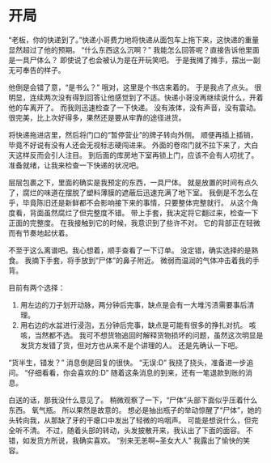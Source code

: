 # 开局
“老板，你的快递到了。”快递小哥费力地将快递从面包车上拖下来，这快递的重量显然超过了他的预期。
“什么东西这么沉啊？”
我能怎么回答呢？直接告诉他里面是一具尸体么？
即使说了也会被认为是在开玩笑吧。
于是我摊了摊手，摆出一副无可奉告的样子。

他倒是会错了意，“是书么？”
哦对，这里是个书店来着的。
于是我点了点头。
很明显，连续两次没有得到回答让他感觉到了不适。快递小哥没再继续说什么，开着他的车离开了。
而我则迅速检查了一下快递。
没有液体，没有声音，没有震动。
很完美，比上次好得多，果然还是要从牢靠的途径进货。

将快递拖进店里，然后将门口的“暂停营业”的牌子转向外侧。
顺便再插上插销，毕竟不好说有没有人还会无视标志硬闯进来。
外面的卷帘门就不拉下来了，大白天这样反而会引人注目。
到后面的库房地下室再锁上门，应该不会有人叨扰了。
准备就绪，让我来检查一下快递的状况吧。

层层包裹之下，里面的确实是我预定的东西，一具尸体。
就是放置的时间有点久了，腐烂的味道在摆脱了塑料薄膜的遮蔽后迅速充满了地下室。
我倒是不怎么在乎，毕竟陈旧还是新鲜都不会影响接下来的事情，只要整体完整就行。
从这个角度看，背面虽然腐烂了但完整度不错。
带上手套，我决定将它翻过来，检查一下正面的完整度。
在我接触到它的时候，我意识到了些许不对。
它的背部正在轻微而有节奏地起伏着。

不至于这么离谱吧。我心想着，顺手查看了一下订单。
没定错，确实选择的是熟食。
我摘下手套，将手放到“尸体”的鼻子附近。
微弱而温润的气体冲击着我的手背。

目前有两个选择：
1. 用左边的刀子划开动脉，两分钟后完事，缺点是会有一大堆污渍需要事后清理。
2. 用右边的水盆进行浸泡，五分钟后完事，缺点是可能有很多的挣扎对抗。
咳咳，当然都不选。
我可不想货物追回时解释货物损坏的问题，虽然这次明显是发货方发错了货，但对方也从来不是个讲理的人。
还是先确认一下吧。

“货半生，错发？”
消息倒是回复的很快。
“无误:D”
我挠了挠头，准备进一步追问。
“仔细看看，你会喜欢的:D”
随着这条消息的到来，还有一笔退款到账的消息。

白送的话，那我没什么意见了。
稍微观察了一下，“尸体”头部下面似乎压着什么东西。
氧气瓶。
所以果然是故意的。
想必是抽出瓶子的举动惊醒了“尸体”，她的头转向我，从那缺了牙的干瘪口中发出了轻微的呜咽声。
可能是想说什么，但完全听不清。
不过，随着头部的转动，头发披散开来，我认出了下面的面容。
不错，如发货方所说，我确实喜欢。
“别来无恙啊~圣女大人”
我露出了愉快的笑容。
